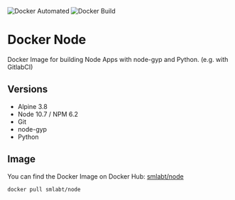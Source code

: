 ![Docker Automated](https://img.shields.io/docker/automated/smlabt/node.svg)
![Docker Build](https://img.shields.io/docker/build/smlabt/node.svg)

# Docker Node
Docker Image for building Node Apps with node-gyp and Python. (e.g. with GitlabCI)
## Versions
- Alpine 3.8
- Node 10.7 / NPM 6.2
- Git
- node-gyp
- Python
## Image
You can find the Docker Image on Docker Hub: [smlabt/node](https://hub.docker.com/r/smlabt/node/)
```
docker pull smlabt/node
```